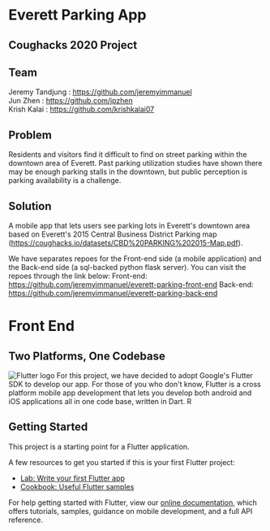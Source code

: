 # Everett Parking App
## Coughacks 2020 Project

## Team
Jeremy Tandjung : https://github.com/jeremyimmanuel <br>
Jun Zhen        : https://github.com/jpzhen <br>
Krish Kalai     : https://github.com/krishkalai07

## Problem
Residents and visitors find it difficult to find on street parking within the downtown area of Everett. Past parking utilization studies have shown there may be enough parking stalls in the downtown, but public perception is parking availability is a challenge.

## Solution
A mobile app that lets users see parking lots in Everett's downtown area based on Everett's 2015 Central Business District Parking map (https://coughacks.io/datasets/CBD%20PARKING%202015-Map.pdf).

We have separates repoes for the Front-end side (a mobile application) and the Back-end side (a sql-backed python flask server). You can visit the repoes through the link below:
Front-end:  https://github.com/jeremyimmanuel/everett-parking-front-end
Back-end:   https://github.com/jeremyimmanuel/everett-parking-back-end

# Front End
## Two Platforms, One Codebase
![Flutter logo](https://flutter.dev/assets/flutter-lockup-c13da9c9303e26b8d5fc208d2a1fa20c1ef47eb021ecadf27046dea04c0cebf6.png)
For this project, we have decided to adopt Google's Flutter SDK to develop our app. For those of you who don't know, Flutter is a cross platform mobile app development that lets you develop both android and iOS applications all in one code base, written in Dart. R

## Getting Started

This project is a starting point for a Flutter application.

A few resources to get you started if this is your first Flutter project:

- [Lab: Write your first Flutter app](https://flutter.dev/docs/get-started/codelab)
- [Cookbook: Useful Flutter samples](https://flutter.dev/docs/cookbook)

For help getting started with Flutter, view our
[online documentation](https://flutter.dev/docs), which offers tutorials,
samples, guidance on mobile development, and a full API reference.
